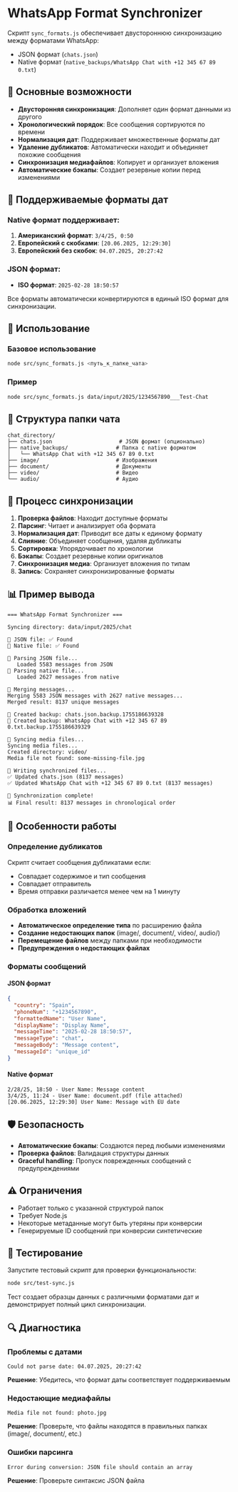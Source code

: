 # WhatsApp Format Synchronizer

Скрипт `sync_formats.js` обеспечивает двустороннюю синхронизацию между форматами WhatsApp:
- JSON формат (`chats.json`)
- Native формат (`native_backups/WhatsApp Chat with +12 345 67 89 0.txt`)

## 🎯 Основные возможности

- **Двусторонняя синхронизация**: Дополняет один формат данными из другого
- **Хронологический порядок**: Все сообщения сортируются по времени
- **Нормализация дат**: Поддерживает множественные форматы дат
- **Удаление дубликатов**: Автоматически находит и объединяет похожие сообщения
- **Синхронизация медиафайлов**: Копирует и организует вложения
- **Автоматические бэкапы**: Создает резервные копии перед изменениями

## 📅 Поддерживаемые форматы дат

### Native формат поддерживает:

1. **Американский формат**: `3/4/25, 0:50`
2. **Европейский с скобками**: `[20.06.2025, 12:29:30]`
3. **Европейский без скобок**: `04.07.2025, 20:27:42`

### JSON формат:
- **ISO формат**: `2025-02-28 18:50:57`

Все форматы автоматически конвертируются в единый ISO формат для синхронизации.

## 🚀 Использование

### Базовое использование

```bash
node src/sync_formats.js <путь_к_папке_чата>
```

### Пример

```bash
node src/sync_formats.js data/input/2025/1234567890___Test-Chat
```

## 📁 Структура папки чата

```
chat_directory/
├── chats.json                     # JSON формат (опционально)
├── native_backups/               # Папка с native форматом
│   └── WhatsApp Chat with +12 345 67 89 0.txt
├── image/                        # Изображения
├── document/                     # Документы
├── video/                        # Видео
└── audio/                        # Аудио
```

## 🔄 Процесс синхронизации

1. **Проверка файлов**: Находит доступные форматы
2. **Парсинг**: Читает и анализирует оба формата
3. **Нормализация дат**: Приводит все даты к единому формату
4. **Слияние**: Объединяет сообщения, удаляя дубликаты
5. **Сортировка**: Упорядочивает по хронологии
6. **Бэкапы**: Создает резервные копии оригиналов
7. **Синхронизация медиа**: Организует вложения по типам
8. **Запись**: Сохраняет синхронизированные форматы

## 📊 Пример вывода

```
=== WhatsApp Format Synchronizer ===

Syncing directory: data/input/2025/chat

📄 JSON file: ✅ Found
📄 Native file: ✅ Found

📖 Parsing JSON file...
   Loaded 5583 messages from JSON
📖 Parsing native file...
   Loaded 2627 messages from native

🔄 Merging messages...
Merging 5583 JSON messages with 2627 native messages...
Merged result: 8137 unique messages

💾 Created backup: chats.json.backup.1755186639328
💾 Created backup: WhatsApp Chat with +12 345 67 89 0.txt.backup.1755186639329

📁 Syncing media files...
Syncing media files...
Created directory: video/
Media file not found: some-missing-file.jpg

💾 Writing synchronized files...
✅ Updated chats.json (8137 messages)
✅ Updated WhatsApp Chat with +12 345 67 89 0.txt (8137 messages)

🎉 Synchronization complete!
📊 Final result: 8137 messages in chronological order
```

## 🔧 Особенности работы

### Определение дубликатов

Скрипт считает сообщения дубликатами если:
- Совпадает содержимое и тип сообщения
- Совпадает отправитель
- Время отправки различается менее чем на 1 минуту

### Обработка вложений

- **Автоматическое определение типа** по расширению файла
- **Создание недостающих папок** (image/, document/, video/, audio/)
- **Перемещение файлов** между папками при необходимости
- **Предупреждения о недостающих файлах**

### Форматы сообщений

#### JSON формат
```json
{
  "country": "Spain",
  "phoneNum": "+1234567890", 
  "formattedName": "User Name",
  "displayName": "Display Name",
  "messageTime": "2025-02-28 18:50:57",
  "messageType": "chat",
  "messageBody": "Message content",
  "messageId": "unique_id"
}
```

#### Native формат
```
2/28/25, 18:50 - User Name: Message content
3/4/25, 11:24 - User Name: document.pdf (file attached)
[20.06.2025, 12:29:30] User Name: Message with EU date
```

## 🛡️ Безопасность

- **Автоматические бэкапы**: Создаются перед любыми изменениями
- **Проверка файлов**: Валидация структуры данных
- **Graceful handling**: Пропуск поврежденных сообщений с предупреждениями

## ⚠️ Ограничения

- Работает только с указанной структурой папок
- Требует Node.js
- Некоторые метаданные могут быть утеряны при конверсии
- Генерируемые ID сообщений при конверсии синтетические

## 🧪 Тестирование

Запустите тестовый скрипт для проверки функциональности:

```bash
node src/test-sync.js
```

Тест создает образцы данных с различными форматами дат и демонстрирует полный цикл синхронизации.

## 🔍 Диагностика

### Проблемы с датами
```
Could not parse date: 04.07.2025, 20:27:42
```
**Решение**: Убедитесь, что формат даты соответствует поддерживаемым

### Недостающие медиафайлы
```
Media file not found: photo.jpg
```
**Решение**: Проверьте, что файлы находятся в правильных папках (image/, document/, etc.)

### Ошибки парсинга
```
Error during conversion: JSON file should contain an array
```
**Решение**: Проверьте синтаксис JSON файла